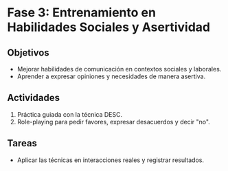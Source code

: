 
# Fase 3: Entrenamiento en Habilidades Sociales y Asertividad
## Objetivos
- Mejorar habilidades de comunicación en contextos sociales y laborales.
- Aprender a expresar opiniones y necesidades de manera asertiva.

## Actividades
1. Práctica guiada con la técnica DESC.
2. Role-playing para pedir favores, expresar desacuerdos y decir "no".

## Tareas
- Aplicar las técnicas en interacciones reales y registrar resultados.
